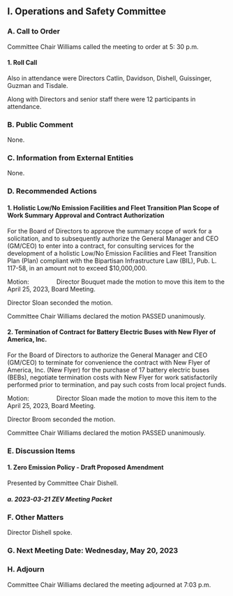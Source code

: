 ## I. Operations and Safety Committee

### A. Call to Order

Committee Chair Williams called the meeting to order at 5: 30 p.m.

#### 1. Roll Call

Also in attendance were Directors Catlin, Davidson, Dishell, Guissinger, Guzman and Tisdale.

Along with Directors and senior staff there were 12 participants in attendance.

### B. Public Comment

None.

### C. Information from External Entities

None.

### D. Recommended Actions

#### 1. Holistic Low/No Emission Facilities and Fleet Transition Plan Scope of Work Summary Approval and Contract Authorization

For the Board of Directors to approve the summary scope of work for a solicitation, and to subsequently authorize the General Manager and CEO (GM/CEO) to enter into a contract, for consulting services for the development of a holistic Low/No Emission Facilities and Fleet Transition Plan (Plan) compliant with the Bipartisan Infrastructure Law (BIL), Pub. L. 117-58, in an amount not to exceed $10,000,000.

Motion:                Director Bouquet made the motion to move this item to the April 25, 2023, Board Meeting.

Director Sloan seconded the motion.

Committee Chair Williams declared the motion PASSED unanimously.

#### 2. Termination of Contract for Battery Electric Buses with New Flyer of America, Inc.

For the Board of Directors to authorize the General Manager and CEO (GM/CEO) to terminate for convenience the contract with New Flyer of America, Inc. (New Flyer) for the purchase of 17 battery electric buses (BEBs), negotiate termination costs with New Flyer for work satisfactorily performed prior to termination, and pay such costs from local project funds.

Motion:                Director Sloan made the motion to move this item to the April 25, 2023, Board Meeting.

Director Broom seconded the motion.

Committee Chair Williams declared the motion PASSED unanimously.

### E. Discussion Items

#### 1. Zero Emission Policy - Draft Proposed Amendment

Presented by Committee Chair Dishell.

##### a. 2023-03-21 ZEV Meeting Packet

### F. Other Matters

Director Dishell spoke.

### G. Next Meeting Date: Wednesday, May 20, 2023

### H. Adjourn

Committee Chair Williams declared the meeting adjourned at 7:03 p.m.